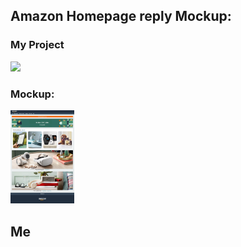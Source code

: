 <h2>Amazon Homepage reply Mockup:</h2>
<div style="display-flex;">
    <div style="width:45%">
        <h3>My Project</h3>
        <img src="./Project Amazon Homepage/Amazon Page/assets/images/My Amazon Homepage.png" style="width:45%"/>
    </div>
    <div style="width:45%">
        <h3>Mockup:</h3>
        <img src="./Project Amazon Homepage/Amazon Page/mockup.jpg" style="width:45%"/>
    </div>
</div>
<h2>Me